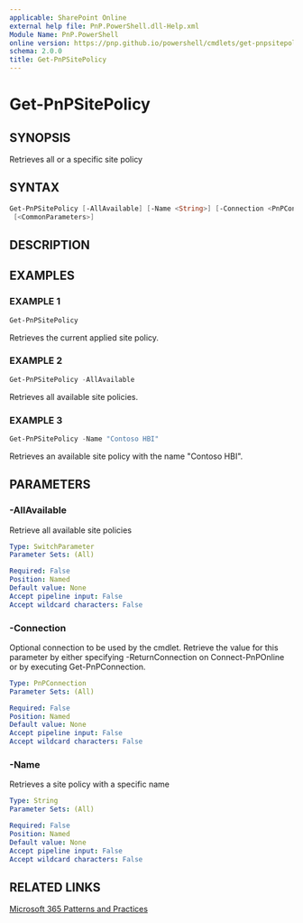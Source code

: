 ```yaml
---
applicable: SharePoint Online
external help file: PnP.PowerShell.dll-Help.xml
Module Name: PnP.PowerShell
online version: https://pnp.github.io/powershell/cmdlets/get-pnpsitepolicy
schema: 2.0.0
title: Get-PnPSitePolicy
---
```


# Get-PnPSitePolicy

## SYNOPSIS
Retrieves all or a specific site policy

## SYNTAX

```powershell
Get-PnPSitePolicy [-AllAvailable] [-Name <String>] [-Connection <PnPConnection>]
 [<CommonParameters>]
```

## DESCRIPTION

## EXAMPLES

### EXAMPLE 1
```powershell
Get-PnPSitePolicy
```

Retrieves the current applied site policy.

### EXAMPLE 2
```powershell
Get-PnPSitePolicy -AllAvailable
```

Retrieves all available site policies.

### EXAMPLE 3
```powershell
Get-PnPSitePolicy -Name "Contoso HBI"
```

Retrieves an available site policy with the name "Contoso HBI".

## PARAMETERS

### -AllAvailable
Retrieve all available site policies

```yaml
Type: SwitchParameter
Parameter Sets: (All)

Required: False
Position: Named
Default value: None
Accept pipeline input: False
Accept wildcard characters: False
```

### -Connection
Optional connection to be used by the cmdlet. Retrieve the value for this parameter by either specifying -ReturnConnection on Connect-PnPOnline or by executing Get-PnPConnection.

```yaml
Type: PnPConnection
Parameter Sets: (All)

Required: False
Position: Named
Default value: None
Accept pipeline input: False
Accept wildcard characters: False
```

### -Name
Retrieves a site policy with a specific name

```yaml
Type: String
Parameter Sets: (All)

Required: False
Position: Named
Default value: None
Accept pipeline input: False
Accept wildcard characters: False
```



## RELATED LINKS

[Microsoft 365 Patterns and Practices](https://aka.ms/m365pnp)